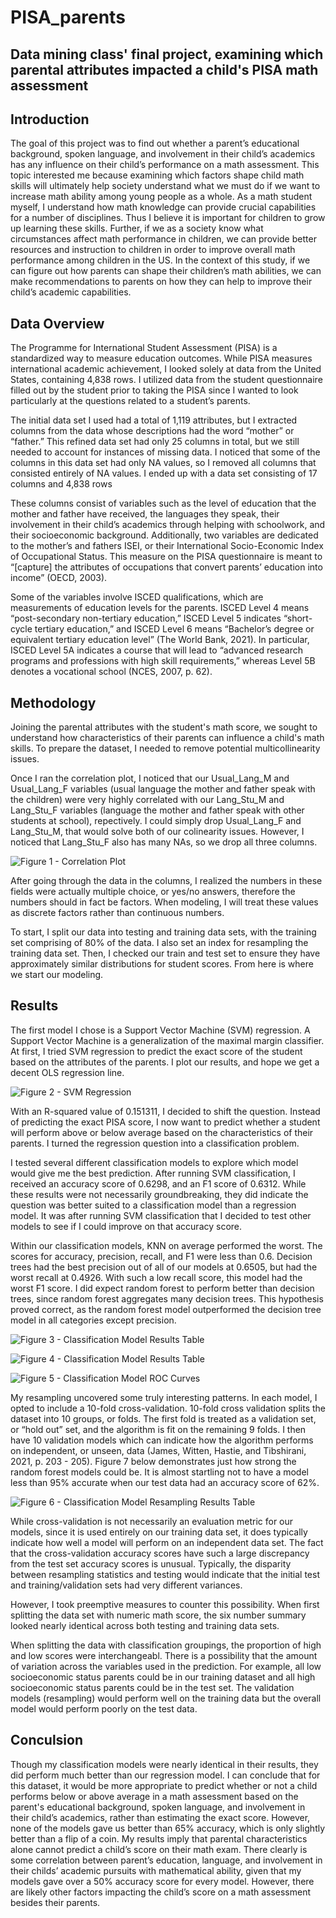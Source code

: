 # PISA_parents
Data mining class' final project, examining which parental attributes impacted a child's PISA math assessment
---

## Introduction
The goal of this project was to find out whether a parent’s educational background, spoken language, and involvement in their child’s academics has any influence on their child’s performance on a math assessment. This topic interested me because examining which factors shape child math skills will ultimately help society understand what we must do if we want to increase math ability among young people as a whole. As a math student myself, I understand how math knowledge can provide crucial capabilities for a number of disciplines. Thus I believe it is important for children to grow up learning these skills. Further, if we as a society know what circumstances affect math performance in children, we can provide better resources and instruction to children in order to improve overall math performance among children in the US. In the context of this study, if we can figure out how parents can shape their children’s math abilities, we can make recommendations to parents on how they can help to improve their child’s academic capabilities.

## Data Overview
The Programme for International Student Assessment (PISA) is a standardized way to measure education outcomes. While PISA measures international academic achievement, I looked solely at data from the United States, containing 4,838 rows. I utilized data from the student questionnaire filled out by the student prior to taking the PISA since I wanted to
look particularly at the questions related to a student’s parents. 

The initial data set I used had a total of 1,119 attributes, but I extracted columns from the data whose descriptions had the word “mother” or “father.” This refined data set had only 25 columns in total, but we still needed to account for instances of missing data. I noticed that some of the columns in this data set had only NA values, so I removed all columns that consisted entirely of NA values. I ended up with a data set consisting of 17 columns and 4,838 rows

These columns consist of variables such as the level of education that the mother and father have received, the languages they speak, their involvement in their child’s academics through helping with schoolwork, and their socioeconomic background. Additionally, two variables are dedicated to the mother’s and fathers ISEI, or their International Socio-Economic Index of Occupational Status. This measure on the PISA questionnaire is meant to “[capture] the attributes of occupations that convert parents’ education into income” (OECD, 2003).

Some of the variables involve ISCED qualifications, which are measurements of education levels for the parents. ISCED Level 4 means “post-secondary non-tertiary education,” ISCED Level 5 indicates “short-cycle tertiary education,” and ISCED Level 6 means “Bachelor’s degree or equivalent tertiary education level” (The World Bank, 2021). In particular, ISCED Level 5A indicates a course that will lead to “advanced research programs and professions with high skill requirements,” whereas Level 5B denotes a vocational school (NCES, 2007, p. 62). 

## Methodology 
Joining the parental attributes with the student's math score, we sought to understand how characteristics of their parents can influence a child's math skills. To prepare the dataset, I needed to remove potential multicollinearity issues. 

Once I ran the correlation plot, I noticed that our Usual_Lang_M and Usual_Lang_F variables (usual language the mother and father speak with the children) were very highly correlated with our Lang_Stu_M and Lang_Stu_F variables (language the mother and father speak with other students at school), repectively. I could simply drop Usual_Lang_F and Lang_Stu_M, that would solve both of our colinearity issues. However, I noticed that Lang_Stu_F also has many NAs, so we drop all three columns. 

![Figure 1 - Correlation Plot](https://user-images.githubusercontent.com/105803833/169141564-93e49da8-801e-4110-bd30-d7273db9ad63.JPG)

After going through the data in the columns, I realized the numbers in these fields were actually multiple choice, or yes/no answers, therefore the numbers should in fact be factors. When modeling, I will treat these values as discrete factors rather than continuous numbers. 

To start, I split our data into testing and training data sets, with the training set comprising of 80% of the data. I also set an index for resampling the training data set. Then, I checked our train and test set to ensure they have approximately similar distributions for student scores. From here is where we start our modeling.

## Results

The first model I chose is a Support Vector Machine (SVM) regression. A Support Vector Machine is a generalization of the maximal margin classifier. At first, I tried SVM regression to predict the exact score of the student based on the attributes of the parents. I plot our results, and hope we get a decent OLS regression line.

![Figure 2 - SVM Regression](https://user-images.githubusercontent.com/105803833/169142791-d00738bb-cd6b-4ca2-b756-446a20a1c3b2.JPG)

With an R-squared value of 0.151311, I decided to shift the question. Instead of predicting the exact PISA score, I now want to predict whether a student will perform above or below average based on the characteristics of their parents. I turned the regression question into a classification problem. 

I tested several different classification models to explore which model would give me the best prediction. After running SVM classification, I received an accuracy score of 0.6298, and an F1 score of 0.6312. While these results were not necessarily groundbreaking, they did indicate the question was better suited to a classification model than a regression model. It was after running SVM classification that I decided to test other models to see if I could improve
on that accuracy score. 

Within our classification models, KNN on average performed the worst. The scores for accuracy, precision, recall, and F1 were less than 0.6. Decision trees had the best precision out of all of our models at 0.6505, but had the worst
recall at 0.4926. With such a low recall score, this model had the worst F1 score. I did expect random forest to perform better than decision trees, since random forest aggregates many decision trees. This hypothesis proved
correct, as the random forest model outperformed the decision tree model in all categories except precision.

![Figure 3 - Classification Model Results Table](https://user-images.githubusercontent.com/105803833/169145963-93ebbb78-946a-4ca2-8cda-75257b77c318.JPG)

![Figure 4 - Classification Model Results Table](https://user-images.githubusercontent.com/105803833/169145998-e47a884f-e36a-4b91-85cd-d974f082ddf3.JPG)

![Figure 5 - Classification Model ROC Curves](https://user-images.githubusercontent.com/105803833/169146648-690312c0-bc35-44d5-9fdd-843e50141fa6.JPG)

My resampling uncovered some truly interesting patterns. In each model, I opted to include a 10-fold cross-validation. 10-fold cross validation splits the dataset into 10 groups, or folds. The first fold is treated as a validation set, or “hold out” set, and the algorithm is fit on the remaining 9 folds. I then have 10 validation models which can indicate how the algorithm performs on independent, or unseen, data (James, Witten, Hastie, and Tibshirani, 2021, p. 203 -
205). Figure 7 below demonstrates just how strong the random forest models could be. It is almost startling not to have a model less than 95% accurate when our test data had an accuracy score of 62%.

![Figure 6 - Classification Model Resampling Results Table](https://user-images.githubusercontent.com/105803833/169146664-4e9095cd-fc70-4253-933b-ce4a11cef221.JPG)


While cross-validation is not necessarily an evaluation metric for our models, since it is used entirely on our training data set, it does typically indicate how well a model will perform on an independent data set. The fact that the cross-validation accuracy scores have such a large discrepancy from the test set accuracy scores is unusual. Typically, the disparity between resampling statistics and testing would indicate that the initial test and training/validation sets had very different variances. 

However, I took preemptive measures to counter this possibility. When first splitting the data set with numeric math score, the six number summary looked nearly identical across both testing and training data sets. 

When splitting the data with classification groupings, the proportion of high and low scores were interchangeabl. There is a possibility that the amount of variation across the variables used in the prediction. For example, all low socioeconomic status parents could be in our training dataset and all high socioeconomic status parents could be in the test set. The validation models (resampling) would perform well on the training data but the overall model would perform poorly on the test data.

## Conculsion
Though my classification models were nearly identical in their results, they did perform much better than our regression model. I can conclude that for this dataset, it would be more appropriate to predict whether or not a child performs below or above average in a math assessment based on the parent's educational background, spoken language, and involvement in their child’s academics, rather than estimating the exact score. However, none of the models gave us better than 65% accuracy, which is only slightly better than a flip of a coin. My results imply that parental characteristics alone cannot predict a child’s score on their math exam. There clearly is some correlation between parent’s education, language, and involvement in their childs’ academic pursuits with mathematical ability, given that my models gave over a 50% accuracy score for every model. However, there are likely other factors impacting the child’s score on a math assessment besides their parents.
